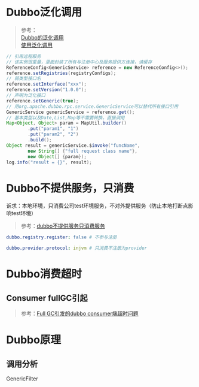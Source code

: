 
# Dubbo泛化调用
> 参考：  
> [Dubbo的泛化调用](https://dubbo.apache.org/zh/blog/2018/08/14/dubbo%E7%9A%84%E6%B3%9B%E5%8C%96%E8%B0%83%E7%94%A8/)  
> [使用泛化调用](https://dubbo.apache.org/zh/docs/advanced/generic-reference/)  


```java
// 引用远程服务
// 该实例很重量，里面封装了所有与注册中心及服务提供方连接，请缓存
ReferenceConfig<GenericService> reference = new ReferenceConfig<>();
reference.setRegistries(registryConfigs);
// 弱类型接口名
reference.setInterface("xxx");
reference.setVersion("1.0.0");
// 声明为泛化接口
reference.setGeneric(true);
// 用org.apache.dubbo.rpc.service.GenericService可以替代所有接口引用
GenericService genericService = reference.get();
// 基本类型以及Date,List,Map等不需要转换，直接调用
Map<Object, Object> param = MapUtil.builder()
        .put("param1", "1")
        .put("param2", "2")
        .build();
Object result = genericService.$invoke("funcName",
        new String[] {"full request class name"},
        new Object[] {param});
log.info("result = {}", result);
```


# Dubbo不提供服务，只消费

诉求：本地环境，只消费公司test环境服务，不对外提供服务（防止本地打断点影响test环境）  

> 参考：[dubbo不提供服务只消费服务](https://blog.csdn.net/a490789580/article/details/107908655)  


```yaml
dubbo.registry.register: false # 不参与注册
```

```yaml
dubbo.provider.protocol: injvm # 只消费不注册为provider
```


# Dubbo消费超时

## Consumer fullGC引起
> 参考：[Full GC引发的dubbo consumer端超时问题](https://blog.csdn.net/sss2951/article/details/117201396)  


# Dubbo原理

## 调用分析
GenericFilter
